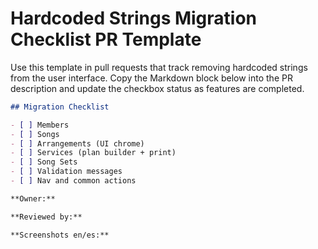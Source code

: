 # Hardcoded Strings Migration Checklist PR Template

Use this template in pull requests that track removing hardcoded strings from the user interface. Copy the Markdown block below into the PR description and update the checkbox status as features are completed.

```markdown
## Migration Checklist

- [ ] Members
- [ ] Songs
- [ ] Arrangements (UI chrome)
- [ ] Services (plan builder + print)
- [ ] Song Sets
- [ ] Validation messages
- [ ] Nav and common actions

**Owner:**

**Reviewed by:**

**Screenshots en/es:**
```
